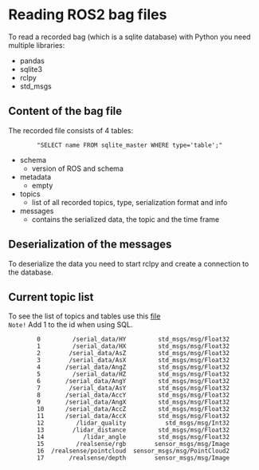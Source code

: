 # Reading ROS2 bag files

To read a recorded bag (which is a sqlite database) with Python you need multiple libraries:
- pandas
- sqlite3
- rclpy
- std_msgs

## Content of the bag file

The recorded file consists of 4 tables:

        
            "SELECT name FROM sqlite_master WHERE type='table';"
        

- schema
    - version of ROS and schema
- metadata
    - empty
- topics
    - list of all recorded topics, type, serialization format and info
- messages
    - contains the serialized data, the topic and the time frame



## Deserialization of the messages

To deserialize the data you need to start rclpy and create a connection to the database.


## Current topic list


To see the list of topics and tables use this [file](https://github.com/FjoGeo/ROS_Tutotrial/blob/master/read%20and%20display%20data/display_metadata.py) </br>
`Note!` Add 1 to the id when using SQL. 


            0         /serial_data/HY         std_msgs/msg/Float32
            1         /serial_data/HX         std_msgs/msg/Float32
            2        /serial_data/AsZ         std_msgs/msg/Float32
            3        /serial_data/AsX         std_msgs/msg/Float32
            4       /serial_data/AngZ         std_msgs/msg/Float32
            5         /serial_data/HZ         std_msgs/msg/Float32
            6       /serial_data/AngY         std_msgs/msg/Float32
            7        /serial_data/AsY         std_msgs/msg/Float32
            8       /serial_data/AccY         std_msgs/msg/Float32
            9       /serial_data/AngX         std_msgs/msg/Float32
            10      /serial_data/AccZ         std_msgs/msg/Float32
            11      /serial_data/AccX         std_msgs/msg/Float32
            12         /lidar_quality           std_msgs/msg/Int32
            13        /lidar_distance         std_msgs/msg/Float32
            14           /lidar_angle         std_msgs/msg/Float32
            15         /realsense/rgb        sensor_msgs/msg/Image
            16  /realsense/pointcloud  sensor_msgs/msg/PointCloud2
            17       /realsense/depth        sensor_msgs/msg/Image
